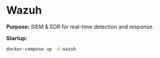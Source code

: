 # Wazuh

**Purpose:** SIEM & EDR for real-time detection and response.

**Startup:**  
```bash
docker-compose up -d wazuh

